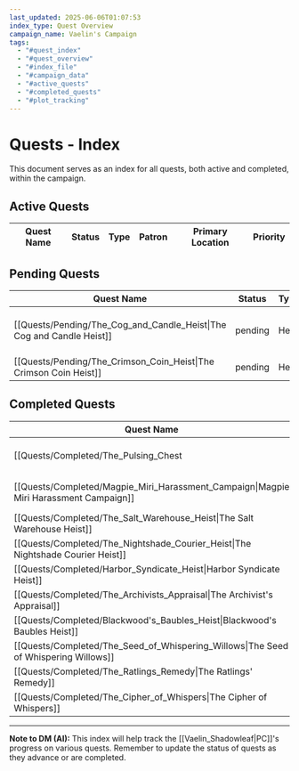 ```yaml
---
last_updated: 2025-06-06T01:07:53
index_type: Quest Overview
campaign_name: Vaelin's Campaign
tags:
  - "#quest_index"
  - "#quest_overview"
  - "#index_file"
  - "#campaign_data"
  - "#active_quests"
  - "#completed_quests"
  - "#plot_tracking"
---
```

# Quests - Index

This document serves as an index for all quests, both active and completed, within the campaign.

## Active Quests

| Quest Name | Status | Type | Patron | Primary Location | Priority |
|---|---|---|---|---|---|

## Pending Quests

| Quest Name | Status | Type | Patron | Primary Location | Priority |
|---|---|---|---|---|---|
| [[Quests/Pending/The_Cog_and_Candle_Heist\|The Cog and Candle Heist]] | pending | Heist | [[Characters/PCs/Vaelin_Shadowleaf\|Vaelin Shadowleaf]] | [[Locations/Duskhaven\|Duskhaven]], near [[Locations/Market_Square\|Market Square]] and [[Locations/Veil\|Veil]] | medium |
| [[Quests/Pending/The_Crimson_Coin_Heist\|The Crimson Coin Heist]] | pending | Heist | [[Characters/PCs/Vaelin_Shadowleaf\|Vaelin Shadowleaf]] | [[Locations/The_Crimson_Coin\|The Crimson Coin]] | high |


## Completed Quests

| Quest Name | Status | Type | Patron | Primary Location |
|---|---|---|---|---|
| [[Quests/Completed/The_Pulsing_Chest|The Pulsing Chest]] | completed | side | [[Characters/NPCs/Elaris\|Elaris]] | [[Locations/Shaded_Lantern|Shaded Lantern]] |
| [[Quests/Completed/Magpie_Miri_Harassment_Campaign\|Magpie Miri Harassment Campaign]] | completed | espionage, psychological_warfare, indirect_combat | [[Characters/PCs/Vaelin_Shadowleaf\|Vaelin Shadowleaf]] | [[Locations/Duskhaven\|Duskhaven]] (various districts) |
| [[Quests/Completed/The_Salt_Warehouse_Heist\|The Salt Warehouse Heist]] | completed | Heist / Retribution | [[Characters/PCs/Vaelin_Shadowleaf\|Vaelin Shadowleaf]] | [[Locations/Salt_Warehouse\|Salt Warehouse]] |
| [[Quests/Completed/The_Nightshade_Courier_Heist\|The Nightshade Courier Heist]] | completed | Heist / Espionage | [[Characters/NPCs/Finch\|Finch]] | [[Locations/Whispering_Door\|Whispering Door]] |
| [[Quests/Completed/Harbor_Syndicate_Heist\|Harbor Syndicate Heist]] | completed | heist, espionage | Personal Gain | [[Locations/Market_Square\|Market Square]] |
| [[Quests/Completed/The_Archivists_Appraisal\|The Archivist's Appraisal]] | completed | delivery, investigation | [[Characters/NPCs/Elaris\|Elaris]] | [[Locations/Shaded_Lantern\|Shaded_Lantern]] to [[Locations/Alistair_Finchleys_Study\|Alistair_Finchley's_Study]] |
| [[Quests/Completed/Blackwood's_Baubles_Heist\|Blackwood's Baubles Heist]] | completed | Heist / Acquisition | [[Characters/NPCs/Finch\|Finch]] | [[Locations/Blackwood's_Baubles\|Blackwood's Baubles]], [[Locations/Duskhaven\|Duskhaven]] |
| [[Quests/Completed/The_Seed_of_Whispering_Willows\|The Seed of Whispering Willows]] | completed | side, heist, retrieval | [[Characters/NPCs/Lirael\|Lirael]] | Elmsworth's Cottage, [[Locations/Beyond_Duskhaven\|Beyond Duskhaven]] |
| [[Quests/Completed/The_Ratlings_Remedy\|The Ratlings' Remedy]] | completed | Side Quest / Favor | [[Characters/NPCs/Finch\|Finch]] | [[Locations/Old_Fishery\|Old Fishery]] |
| [[Quests/Completed/The_Cipher_of_Whispers\|The Cipher of Whispers]] | completed | side | [[Characters/NPCs/Elaris\|Elaris]] | [[Characters/NPCs/Silas_Inkfinger\|Silas "Inkfinger"]]\'s bookstore in the Noble District |

---
**Note to DM (AI):** This index will help track the [[Vaelin_Shadowleaf|PC]]'s progress on various quests. Remember to update the status of quests as they advance or are completed.